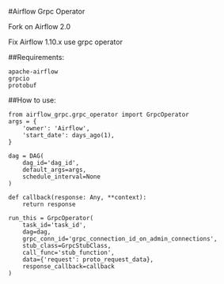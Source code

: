 #Airflow Grpc Operator

Fork on Airflow 2.0

Fix Airflow 1.10.x use grpc operator

##Requirements:
```
apache-airflow
grpcio
protobuf
```

##How to use:
```
from airflow_grpc.grpc_operator import GrpcOperator
args = {
    'owner': 'Airflow',
    'start_date': days_ago(1),
}

dag = DAG(
    dag_id='dag_id',
    default_args=args,
    schedule_interval=None
)

def callback(response: Any, **context):
    return response

run_this = GrpcOperator(
    task_id='task_id',
    dag=dag,
    grpc_conn_id='grpc_connection_id_on_admin_connections',
    stub_class=GrpcStubClass,
    call_func='stub_function',
    data={'request': proto_request_data},
    response_callback=callback
)
```